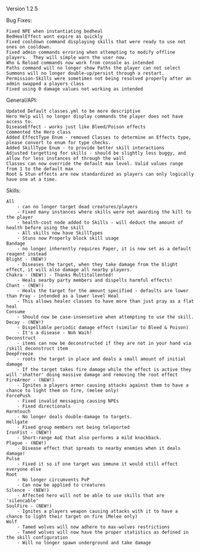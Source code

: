 Version 1.2.5

Bug Fixes:

	Fixed NPE when instantiating bedheal
	BedHealEffect wont expire as quickly
	Fixed cooldown command displaying skills that were ready to use not ones on cooldown.
	Fixed admin commands erroring when attempting to modify offline players.  They will simple warn the user now.
	Who & Reload commands now work from console as intended
	Paths command will no longer show Paths the player can not select
	Summons will no longer double-up/persist through a restart.
	Permission-Skills were sometimes not being resolved properly after an admin swapped a players class
	Fixed using 0 damage values not working as intended
	
	
General/API:

	Updated Default classes.yml to be more descriptive
	Hero Help will no longer display commands the player does not have access to.
	DiseaseEffect - works just like Bleed/Poison effects
	Commented the Hero class
	Added EffectType Enum - removed Classes to determine an Effects type, please convert to enum for type checks.
	Added SkillType Enum - to provide better skill interactions
	Adjusted targetting for skills - should be slightly less buggy, and allow for less instances of through the wall
	Classes can now override the default max level. Valid values range from 1 to the default max
	Root & Stun effects are now standardized as players can only logically have one at a time.

Skills:
	
	All
		- can no longer target dead creatures/players
		- Fixed many instances where skills were not awarding the kill to the player
		- health-cost node added to Skills - will deduct the amount of health before using the skill
		- All skills now have SkillTypes
		- Stuns now Properly block skill usage
	Bandage
		- no longer inherently requires Paper, it is now set as a default reagent instead
	Blight - (NEW!)
		- Diseases the target, when they take damage from the blight effect, it will also damage all nearby players.
	Chakra - (NEW!) - Thanks Multitallented!
		- Heals nearby party members and dispells harmful effects!
	Chant - (NEW!)
		- Heals the target for the amount specified - defaults are lower than Pray - intended as a lower level Heal
		- This allows healer classes to have more than just pray as a flat heal
	Consume
		- Should now be case-insensetive when attempting to use the skill.
	Decay - (NEW!)
		- Dispellable periodic damage effect (similar to Bleed & Poison)
		- It's a disease - Noh Waih!
	Deconstruct
		- items can now be deconstructed if they are not in your hand via /skill deconstruct item
	DeepFreeze
		- roots the target in place and deals a small amount of initial damage
		- If the target takes fire damage while the effect is active they will 'shatter' doing massive damage and removing the root effect
	FireArmor - (NEW!)
		- Ignites a players armor causing attacks against them to have a chance to light them on fire, (melee only)
	ForcePush
		- Fixed invalid messaging causing NPEs
		- Fixed directionals
	Harmtouch
		- No longer deals double-damage to targets.
	Hellgate
		- Fixed group members not being teleported
	IronFist - (NEW!)
		- Short-range AoE that also performs a mild knockback.
	Plague - (NEW!)
		- Disease effect that spreads to nearby enemies when it deals damage!
	Pulse
		- Fixed it so if one target was immune it would still effect everyone else
	Root
		- No longer circumvents PvP
		- Can now be applied to creatures
	Silence - (NEW!)
		- Affected hero will not be able to use skills that are 'silencable'
	SoulFire - (NEW!)
		- Ignites a players weapon causing attacks with it to have a chance to light their target on fire (Melee only)
	Wolf
		- Tamed wolves will now adhere to max-wolves restrictions
		- Tamed wolves will now have the proper statistics as defined in the skill configuration
		- Will no longer spawn underground and take damage